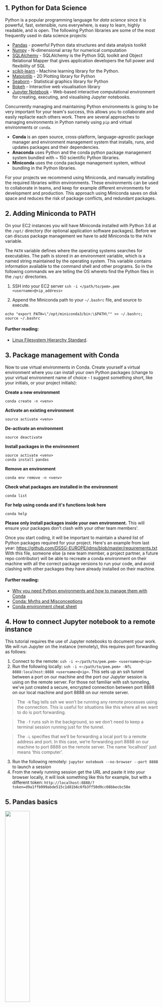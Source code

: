 ## 1. Python for Data Science 
Python is a popular programming language for _data science_ since it is powerful, fast, extensible, runs everywhere, is easy to learn, highly readable, and is open. The following Python libraries are some of the most frequently used in data science projects:
* [Pandas](https://pandas.pydata.org/) - powerful Python data structures and data analysis toolkit
* [Numpy](http://www.numpy.org/) - N-dimensional array for numerical computation
* [SQLAlchemy](http://www.numpy.org/) - SQLAlchemy is the Python SQL toolkit and Object Relational Mapper that gives application developers the full power and flexibility of SQL
* [scikit-learn](http://scikit-learn.org/stable/) - Machine learning library for the Python.
* [Matplotlib](https://matplotlib.org/) - 2D Plotting library for Python
* [Seaborn](https://seaborn.pydata.org/) - Statistical graphics library for Python
* [Bokeh](https://bokeh.pydata.org/en/latest/) - Interactive web visualisation library
* [Jupyter Notebook](http://jupyter.org/) - Web-based interactive computational environment for creating, executing, and visualising Jupyter notebooks.

Concurrently managing and maintaining Python environments is going to be very important for your team's success, this allows you to collaborate and easily repliacte each others work. There are several approaches to managing environments in Python namely using `pip` and virtual environments or `conda`. 

* **Conda** is an open source, cross-platform, language-agnostic package manager and environment management system that installs, runs, and updates packages and their dependencies.
* **Anaconda** uses Python and the conda python package management system bundled with ~ 150 scientific Python libraries. 
* **Miniconda** uses the conda package management system, without bundling in the Python libraries. 

For your projects we recommend using Miniconda, and manually installing the required libraries within environments. These environments can be used to collaborate in teams, and keep for example different environments for development and production. This approach using Miniconda saves on disk space and reduces the risk of package conflicts, and redundant packages.

## 2. Adding Miniconda to PATH
On your EC2 instances you will have Miniconda installed with Python 3.6 at the `/opt/` directory (for optional application software packages). Before we can discuss package management we have to add Miniconda to the `PATH` variable.

The `PATH` variable defines where the operating systems searches for executables. The path is stored in an environment variable, which is a named string maintained by the operating system. This variable contains information available to the command shell and other programs. So in the following commands we are telling the OS whereto find the Python files in the `/opt/` directories.

1. SSH into your EC2 server `ssh -i </path/to/pem>.pem <username>@<ip_address>`

2. Append the Miniconda path to your `~/.bashrc` file, and source to execute. 
```
echo "export PATH=\"/opt/miniconda3/bin:\$PATH\"" >> ~/.bashrc;
source ~/.bashrc
```

#### Further reading:
* [Linux Filesystem Hierarchy Standard](https://en.wikipedia.org/wiki/Filesystem_Hierarchy_Standard).

## 3. Package management with Conda
Now to use virtual environments in Conda. Create yourself a virtual environment where you can install your own Python packages (change <venv> to your virtual environment name of choice - I suggest something short, like your initials, or your project initials):

**Create a new environment**
```
conda create -n <venv>
```

**Activate an existing environment**
```
source activate <venv>
```

**De-activate an environment**
```
source deactivate
```
**Install packages in the environment**
```
source activate <venv>
conda install pandas
```

**Remove an environment**
```
conda env remove -n <venv>
```

**Check what  packages are installed in the environment**
```
conda list
```

**For help using conda and it's functions look here**
```
conda help
```

**Please only install packages inside your own environment.** This will ensure your packages don't clash with your other team members'.

Once you start coding, it will be important to maintain a shared list of Python packages required for your project. Here's an example from last year: https://github.com/DSSG-EUROPE/jdms/blob/master/requirements.txt With this file, someone else (a new team member, a project partner, a future repo contributor) will be able to recreate a conda environment on their machine with all the correct package versions to run your code, and avoid clashing with other packages they have already installed on their machine.

#### Further reading:
* [Why you need Python environments and how to manage them with Conda](https://medium.freecodecamp.org/why-you-need-python-environments-and-how-to-manage-them-with-conda-85f155f4353c)
* [Conda: Myths and Misconceptions](http://jakevdp.github.io/blog/2016/08/25/conda-myths-and-misconceptions/)
* [Conda environment cheat sheet](http://know.continuum.io/rs/387-XNW-688/images/conda-cheatsheet.pdf?mkt_tok=eyJpIjoiWkRJNU1UZzBOV0ptTnpsayIsInQiOiJ6K3VQQkhtSUMrcGxoSUwxd0IxTkxFWUxpa052UnVlak1FK1RMRm1kcWplN1pDdlZIbWZWUWFpTmtFTHFYK0gxRzRMb1c1K3ViZnBoa21yZjhzaUlUMzlxM1NpMGdRSHl1VlJTMHcyeWZvYz0ifQ%3D%3D)

## 4. How to connect Jupyter notebook to a remote instance
This tutorial requires the use of Jupyter notebooks to document your work. We will run Jupyter on the instance (remotely), this requires port forwarding  as follows:

1. Connect to the remote: `ssh -i <~/path/to/pem.pem> <username>@<ip>`
2. Run the following locally: `ssh -i <~/path/to/pem.pem> -NfL 8888:localhost:8888 <username>@<ip>`. 
This sets up an ssh tunnel between a port on our machine and the port our Jupyter session is using on the remote server. For those not familiar with ssh tunneling, we’ve just created a secure, encrypted connection between port 8888 on our local machine and port 8888 on our remote server. 

> The `-N` flag tells ssh we won’t be running any remote processes using the connection. This is useful for situations like this where all we want to do is port forwarding.

> The `-f` runs ssh in the background, so we don’t need to keep a terminal session running just for the tunnel.

> The `-L` specifies that we’ll be forwarding a local port to a remote address and port. In this case, we’re forwarding port 8888 on our machine to port 8888 on the remote server. The name ‘localhost’ just means ‘this computer’.

3. Run the following remotely: `jupyter notebook --no-browser --port 8888` to launch a session
4. From the newly running session get the URL and paste it into your browser locally, it will look something like this for example, but with a different token: `http://localhost:8888/?token=d9a1ffb999abde515c1d81b6c6fb3ff50d9cc08bbecbc58e`


## 5. Pandas basics
<img src="https://media.giphy.com/media/EPcvhM28ER9XW/giphy.gif" width="40%" />

Pandas is very useful for handing dataframes/tables in Python and especially for dealing with `csv` or `xls` files, and doing data manipulation. 

As other libraries, import pandas and for convenience/convention reference it as pd.

```
import pandas as pd
```
#### Data structures:
**Series** - a one-dimensional labelled array capable of holding any data type
```
s = pd.Series([3, -5, 7, 4],  index=['a',  'b',  'c',  'd'])
```

**DataFrame** - a two-dimensional labelled data structure with columns of potentially different types
```
data = {'Country': ['Belgium',  'India',  'Brazil'],
'Capital': ['Brussels',  'New Delhi',  'Brasilia'],
'Population': [11190846, 1303171035, 207847528]}

df = pd.DataFrame(data, columns=['Country',  'Capital',  'Population'])
```

#### Getting help:
```
help(pd.Series.loc)
```

#### input/output:
**Read csv** - read in a csv file
```
pd.read_csv('./data/chicago_past_year_crimes.csv', header=None, nrows=5)
```
**Write a dataframe to file** - write a csv file
```
pd.to_csv('myDataFrame.csv')
```

**Information on Series/DataFrame** 
Basic Information
```
df.shape
```
Describe index
```
df.index
```
Describe DataFrame columns
```
df.columns
```
Info on DataFrame
```
df.info()
```
Number of non-NA values
```
df.count()
```
Sum of values
```
df.sum()
```
Cumulative sum of values
```
df.cumsum()
```
Minimum/Maximum values
```
df.min()
df.max()
```
Summary statistics
```
df.describe()
```
Mean of values
```
df.mean()
```
Median of values
```
df.median()
```

#### Data Selection:
**Subset of a DataFrame** - 
```
df[1:]
```

**By Position** - select single value by row and and column
```
df.iloc([0], [0])
```

**By Label** - select single value by row and column labels
```
df.loc([0],  ['Country'])
```

**By Label/Position** - select single row of subset of rows
```
df.ix[2]
```

**Boolean Indexing:** - Series s where value is not >1
```
s[~(s > 1)]
```
where value is <-1 or >2
```
s[(s < -1) | (s > 2)]
```
Use filter to adjust DataFrame
```
df[df['Population']>1200000000]
```

**Setting** - set index a of Series s to 6
```
s['a'] = 6
```

#### Dropping:
Drop values from rows (axis=0)
```
s.drop(['a',  'c'])
```

Drop values from columns(axis=1)
```
df.drop('Country', axis=1) 
```

**Sort and rank** - sort by labels along an axis
```
df.sort_index()
```
Sort by the values along an axis
```
df.sort_values(by='Country') 
```
Assign ranks to entries
```
df.rank()
```

## 6. Tutorial
Please complete the following exercises:

1. [Notebook: working_with_data_in_python](./working_with_data_in_python.ipynb)
